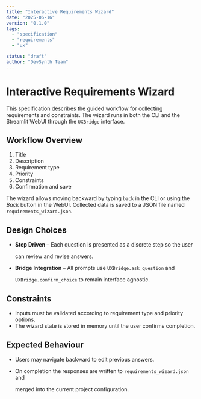 ```yaml
---
title: "Interactive Requirements Wizard"
date: "2025-06-16"
version: "0.1.0"
tags:
  - "specification"
  - "requirements"
  - "ux"

status: "draft"
author: "DevSynth Team"
---
```


# Interactive Requirements Wizard

This specification describes the guided workflow for collecting
requirements and constraints. The wizard runs in both the CLI and the
Streamlit WebUI through the `UXBridge` interface.

## Workflow Overview

1. Title
2. Description
3. Requirement type
4. Priority
5. Constraints
6. Confirmation and save


The wizard allows moving backward by typing `back` in the CLI or using
the *Back* button in the WebUI. Collected data is saved to a JSON file
named `requirements_wizard.json`.

## Design Choices

- **Step Driven** – Each question is presented as a discrete step so the user

  can review and revise answers.

- **Bridge Integration** – All prompts use `UXBridge.ask_question` and

  `UXBridge.confirm_choice` to remain interface agnostic.

## Constraints

- Inputs must be validated according to requirement type and priority options.
- The wizard state is stored in memory until the user confirms completion.


## Expected Behaviour

- Users may navigate backward to edit previous answers.
- On completion the responses are written to `requirements_wizard.json` and

  merged into the current project configuration.
